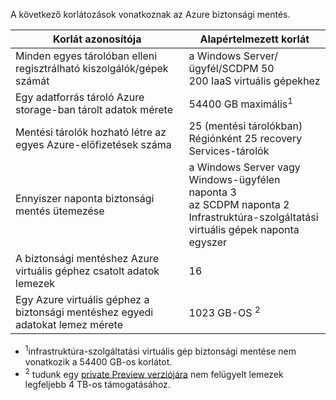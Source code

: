 
A következő korlátozások vonatkoznak az Azure biztonsági mentés.

| Korlát azonosítója | Alapértelmezett korlát |
| --- | --- |
| Minden egyes tárolóban elleni regisztrálható kiszolgálók/gépek számát |a Windows Server/ügyfél/SCDPM 50 <br/> 200 IaaS virtuális gépekhez |
| Egy adatforrás tároló Azure storage-ban tárolt adatok mérete |54400 GB maximális<sup>1</sup> |
| Mentési tárolók hozható létre az egyes Azure-előfizetések száma |25 (mentési tárolókban) <br/> Régiónként 25 recovery Services-tárolók |
| Ennyiszer naponta biztonsági mentés ütemezése |a Windows Server vagy Windows-ügyfélen naponta 3 <br/> az SCDPM naponta 2 <br/> Infrastruktúra-szolgáltatási virtuális gépek naponta egyszer |
| A biztonsági mentéshez Azure virtuális géphez csatolt adatok lemezek |16 |
| Egy Azure virtuális géphez a biztonsági mentéshez egyedi adatokat lemez mérete| 1023 GB-OS <sup>2</sup>|

* <sup>1</sup>infrastruktúra-szolgáltatási virtuális gép biztonsági mentése nem vonatkozik a 54400 GB-os korlátot.
* <sup>2</sup> tudunk egy [private Preview verziójára](https://gallery.technet.microsoft.com/Instant-recovery-point-and-25fe398a?redir=0) nem felügyelt lemezek legfeljebb 4 TB-os támogatásához. 

